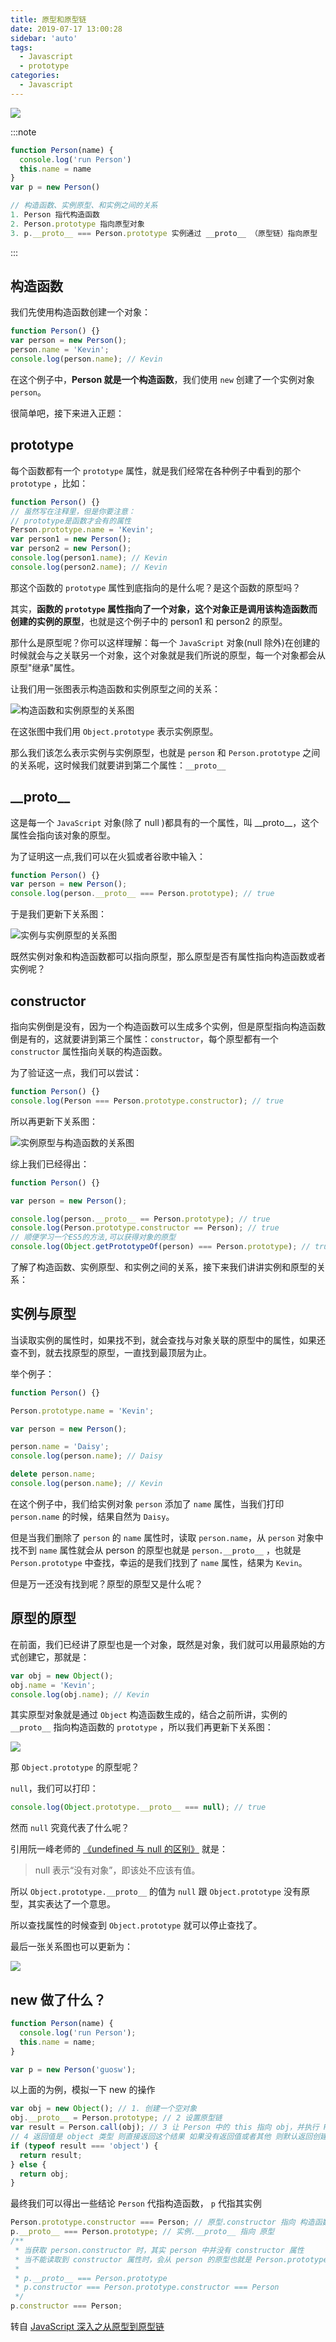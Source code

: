 ```yaml
---
title: 原型和原型链
date: 2019-07-17 13:00:28
sidebar: 'auto'
tags:
  - Javascript
  - prototype
categories:
  - Javascript
---
```


![](https://gitee.com/alvin0216/cdn/raw/master/images/prototype5.png)

:::note

```js
function Person(name) {
  console.log('run Person')
  this.name = name
}
var p = new Person()

// 构造函数、实例原型、和实例之间的关系
1. Person 指代构造函数
2. Person.prototype 指向原型对象
3. p.__proto__ === Person.prototype 实例通过 __proto__ （原型链）指向原型
```

:::

## 构造函数

我们先使用构造函数创建一个对象：

```js
function Person() {}
var person = new Person();
person.name = 'Kevin';
console.log(person.name); // Kevin
```

在这个例子中，**Person 就是一个构造函数**，我们使用 `new` 创建了一个实例对象 `person`。

很简单吧，接下来进入正题：

## prototype

每个函数都有一个 `prototype` 属性，就是我们经常在各种例子中看到的那个 `prototype` ，比如：

```js
function Person() {}
// 虽然写在注释里，但是你要注意：
// prototype是函数才会有的属性
Person.prototype.name = 'Kevin';
var person1 = new Person();
var person2 = new Person();
console.log(person1.name); // Kevin
console.log(person2.name); // Kevin
```

那这个函数的 `prototype` 属性到底指向的是什么呢？是这个函数的原型吗？

其实，**函数的 `prototype` 属性指向了一个对象，这个对象正是调用该构造函数而创建的实例的原型**，也就是这个例子中的 person1 和 person2 的原型。

那什么是原型呢？你可以这样理解：每一个 `JavaScript` 对象(null 除外)在创建的时候就会与之关联另一个对象，这个对象就是我们所说的原型，每一个对象都会从原型"继承"属性。

让我们用一张图表示构造函数和实例原型之间的关系：

![构造函数和实例原型的关系图](https://gitee.com/alvin0216/cdn/raw/master/images/prototype1.png)

在这张图中我们用 `Object.prototype` 表示实例原型。

那么我们该怎么表示实例与实例原型，也就是 `person` 和 `Person.prototype` 之间的关系呢，这时候我们就要讲到第二个属性：`__proto__`

## \_\_proto\_\_

这是每一个 `JavaScript` 对象(除了 null )都具有的一个属性，叫 \_\_proto\_\_，这个属性会指向该对象的原型。

为了证明这一点,我们可以在火狐或者谷歌中输入：

```js
function Person() {}
var person = new Person();
console.log(person.__proto__ === Person.prototype); // true
```

于是我们更新下关系图：

![实例与实例原型的关系图](https://gitee.com/alvin0216/cdn/raw/master/images/prototype2.png)

既然实例对象和构造函数都可以指向原型，那么原型是否有属性指向构造函数或者实例呢？

## constructor

指向实例倒是没有，因为一个构造函数可以生成多个实例，但是原型指向构造函数倒是有的，这就要讲到第三个属性：`constructor`，每个原型都有一个 `constructor` 属性指向关联的构造函数。

为了验证这一点，我们可以尝试：

```js
function Person() {}
console.log(Person === Person.prototype.constructor); // true
```

所以再更新下关系图：

![实例原型与构造函数的关系图](https://gitee.com/alvin0216/cdn/raw/master/images/prototype3.png)

综上我们已经得出：

```js
function Person() {}

var person = new Person();

console.log(person.__proto__ == Person.prototype); // true
console.log(Person.prototype.constructor == Person); // true
// 顺便学习一个ES5的方法,可以获得对象的原型
console.log(Object.getPrototypeOf(person) === Person.prototype); // true
```

了解了构造函数、实例原型、和实例之间的关系，接下来我们讲讲实例和原型的关系：

## 实例与原型

当读取实例的属性时，如果找不到，就会查找与对象关联的原型中的属性，如果还查不到，就去找原型的原型，一直找到最顶层为止。

举个例子：

```js
function Person() {}

Person.prototype.name = 'Kevin';

var person = new Person();

person.name = 'Daisy';
console.log(person.name); // Daisy

delete person.name;
console.log(person.name); // Kevin
```

在这个例子中，我们给实例对象 `person` 添加了 `name` 属性，当我们打印 `person.name` 的时候，结果自然为 `Daisy`。

但是当我们删除了 `person` 的 `name` 属性时，读取 `person.name`，从 `person` 对象中找不到 `name` 属性就会从 person 的原型也就是 `person.__proto__` ，也就是 `Person.prototype` 中查找，幸运的是我们找到了 `name` 属性，结果为 `Kevin`。

但是万一还没有找到呢？原型的原型又是什么呢？

## 原型的原型

在前面，我们已经讲了原型也是一个对象，既然是对象，我们就可以用最原始的方式创建它，那就是：

```js
var obj = new Object();
obj.name = 'Kevin';
console.log(obj.name); // Kevin
```

其实原型对象就是通过 `Object` 构造函数生成的，结合之前所讲，实例的 `__proto__` 指向构造函数的 `prototype` ，所以我们再更新下关系图：

![](https://gitee.com/alvin0216/cdn/raw/master/images/prototype4.png)

那 `Object.prototype` 的原型呢？

`null`，我们可以打印：

```js
console.log(Object.prototype.__proto__ === null); // true
```

然而 `null` 究竟代表了什么呢？

引用阮一峰老师的 [《undefined 与 null 的区别》](http://www.ruanyifeng.com/blog/2014/03/undefined-vs-null.html) 就是：

> null 表示“没有对象”，即该处不应该有值。

所以 `Object.prototype.__proto__` 的值为 `null` 跟 `Object.prototype` 没有原型，其实表达了一个意思。

所以查找属性的时候查到 `Object.prototype` 就可以停止查找了。

最后一张关系图也可以更新为：

![](https://gitee.com/alvin0216/cdn/raw/master/images/prototype5.png)

## new 做了什么？

```js
function Person(name) {
  console.log('run Person');
  this.name = name;
}

var p = new Person('guosw');
```

以上面的为例，模拟一下 new 的操作

```js
var obj = new Object(); // 1. 创建一个空对象
obj.__proto__ = Person.prototype; // 2 设置原型链
var result = Person.call(obj); // 3 让 Person 中的 this 指向 obj，并执行 Person 的函数体
// 4 返回值是 object 类型 则直接返回这个结果 如果没有返回值或者其他 则默认返回创建的对象
if (typeof result === 'object') {
  return result;
} else {
  return obj;
}
```

最终我们可以得出一些结论 `Person` 代指构造函数， `p` 代指其实例

```js
Person.prototype.constructor === Person; // 原型.constructor 指向 构造函数
p.__proto__ === Person.prototype; // 实例.__proto__ 指向 原型
/**
 * 当获取 person.constructor 时，其实 person 中并没有 constructor 属性
 * 当不能读取到 constructor 属性时，会从 person 的原型也就是 Person.prototype 中读取
 *
 * p.__proto__ === Person.prototype
 * p.constructor === Person.prototype.constructor === Person
 */
p.constructor === Person;
```

转自 [JavaScript 深入之从原型到原型链](https://github.com/mqyqingfeng/Blog/issues/2)
